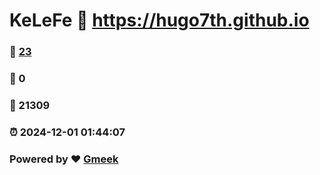 # KeLeFe :link: https://hugo7th.github.io 
### :page_facing_up: [23](https://hugo7th.github.io/tag.html) 
### :speech_balloon: 0 
### :hibiscus: 21309 
### :alarm_clock: 2024-12-01 01:44:07 
### Powered by :heart: [Gmeek](https://github.com/Meekdai/Gmeek)
